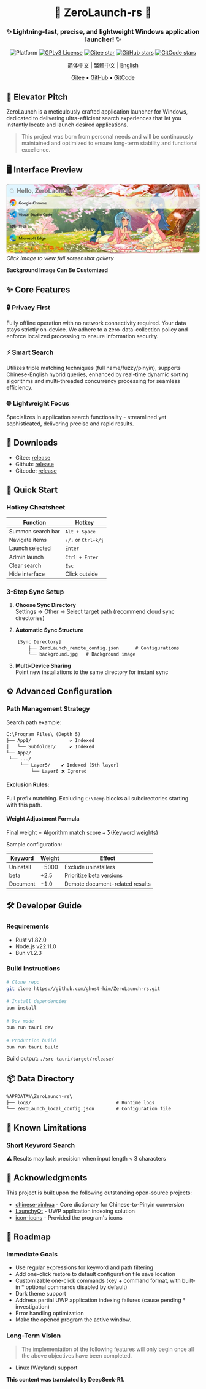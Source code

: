 

<div align="center">
<!--
    <p align="center">
         <img src="./Web/src/assets/logo.png" height="128" alt="ZeroLaunch-logo"/> 
    </p>
-->
    <h1>🚀 ZeroLaunch-rs 🚀</h1>
</div>

<div align="center"><h3>✨ Lightning-fast, precise, and lightweight Windows application launcher! ✨</h3></div>

<div align="center">

![Platform](https://img.shields.io/badge/Platform-Windows_11-0078d7?logo=windows11&logoColor=white)
[![GPLv3 License](https://img.shields.io/badge/License-GPLv3-blue.svg)](https://www.gnu.org/licenses/gpl-3.0)
[![Gitee star](https://gitee.com/ghost-him/ZeroLaunch-rs/badge/star.svg?theme=dark)](https://gitee.com/ghost-him/ZeroLaunch-rs/stargazers)
[![GitHub stars](https://img.shields.io/github/stars/ghost-him/ZeroLaunch-rs.svg?style=social)](https://github.com/ghost-him/ZeroLaunch-rs/stargazers)
[![GitCode stars](https://gitcode.com/ghost-him/ZeroLaunch-rs/star/badge.svg)](https://gitcode.com/ghost-him/ZeroLaunch-rs/stargazers)

</div>

<div align="center">

[简体中文](README.md) | [繁體中文](readme-cn2.md) | [English](readme-en.md)

</div>

<div align="center">
    <a href="https://gitee.com/ghost-him/ZeroLaunch-rs" target="_blank">Gitee</a> •
    <a href="https://github.com/ghost-him/ZeroLaunch-rs" target="_blank">GitHub</a> •
    <a href="https://gitcode.com/ghost-him/ZeroLaunch-rs" target="_blank">GitCode</a>
</div>

## 📕 Elevator Pitch

ZeroLaunch is a meticulously crafted application launcher for Windows, dedicated to delivering ultra-efficient search experiences that let you instantly locate and launch desired applications.

> This project was born from personal needs and will be continuously maintained and optimized to ensure long-term stability and functional excellence.

## 🖥️ Interface Preview

[![Main UI Preview](asset/主界面.png)](asset/picture-en.md)  
*Click image to view full screenshot gallery*

**Background Image Can Be Customized**

## ✨ Core Features

### 🔒 Privacy First
Fully offline operation with no network connectivity required. Your data stays strictly on-device. We adhere to a zero-data-collection policy and enforce localized processing to ensure information security.

### ⚡ Smart Search
Utilizes triple matching techniques (full name/fuzzy/pinyin), supports Chinese-English hybrid queries, enhanced by real-time dynamic sorting algorithms and multi-threaded concurrency processing for seamless efficiency.

### 🌐 Lightweight Focus
Specializes in application search functionality - streamlined yet sophisticated, delivering precise and rapid results.

## 🚩 Downloads

* Gitee: [release](https://gitee.com/ghost-him/ZeroLaunch-rs/releases)
* Github: [release](https://github.com/ghost-him/ZeroLaunch-rs/releases)
* Gitcode: [release](https://gitcode.com/ghost-him/ZeroLaunch-rs/releases)

## 🚀 Quick Start

### Hotkey Cheatsheet

| Function                | Hotkey           |
|-------------------------|------------------|
| Summon search bar        | `Alt + Space`    |
| Navigate items           | `↑/↓` or `Ctrl+k/j` |
| Launch selected          | `Enter`          |
| Admin launch             | `Ctrl + Enter`   |
| Clear search             | `Esc`            |
| Hide interface           | Click outside    |

### 3-Step Sync Setup

1. **Choose Sync Directory**  
   Settings → Other → Select target path (recommend cloud sync directories)

2. **Automatic Sync Structure**

```plaintext
    [Sync Directory]
        ├── ZeroLaunch_remote_config.json      # Configurations
        └── background.jpg   # Background image
```

3. **Multi-Device Sharing**  
   Point new installations to the same directory for instant sync

## ⚙️ Advanced Configuration

### Path Management Strategy

Search path example:

```plaintext
C:\Program Files\ (Depth 5)
├── App1/              ✔️ Indexed
│   └── Subfolder/     ✔️ Indexed
└── App2/
 └── .../
     └── Layer5/    ✔️ Indexed (5th layer)
         └── Layer6 ❌ Ignored
```

#### Exclusion Rules:

Full prefix matching. Excluding `C:\Temp` blocks all subdirectories starting with this path.

#### Weight Adjustment Formula

Final weight = Algorithm match score + ∑(Keyword weights)

Sample configuration:

|Keyword	|Weight|	Effect|
|---|---|---|
|Uninstall|-5000|Exclude uninstallers|
|beta|+2.5|Prioritize beta versions|
|Document|-1.0|Demote document-related results|

## 🛠️ Developer Guide

### Requirements

* Rust v1.82.0
* Node.js v22.11.0
* Bun v1.2.3

### Build Instructions

```bash
# Clone repo
git clone https://github.com/ghost-him/ZeroLaunch-rs.git

# Install dependencies
bun install

# Dev mode
bun run tauri dev

# Production build
bun run tauri build
```

Build output: `./src-tauri/target/release/`

## 📦 Data Directory

```
%APPDATA%\ZeroLaunch-rs\
├── logs/                               # Runtime logs
└── ZeroLaunch_local_config.json        # Configuration file
```

## 📌 Known Limitations

### Short Keyword Search

⚠️ Results may lack precision when input length < 3 characters

## 🤝 Acknowledgments

This project is built upon the following outstanding open-source projects:

* [chinese-xinhua](https://github.com/pwxcoo/chinese-xinhua) - Core dictionary for Chinese-to-Pinyin conversion
* [LaunchyQt](https://github.com/samsonwang/LaunchyQt) - UWP application indexing solution
* [icon-icons](https://icon-icons.com/zh/) - Provided the program's icons

## 🎯 Roadmap

### Immediate Goals

* Use regular expressions for keyword and path filtering
* Add one-click restore to default configuration file save location
* Customizable one-click commands (key + command format, with built-in * optional commands disabled by default)
* Dark theme support
* Address partial UWP application indexing failures (cause pending * investigation)
* Error handling optimization
* Make the opened program the active window.

### Long-Term Vision

> The implementation of the following features will only begin once all the above objectives have been completed.

* Linux (Wayland) support

**This content was translated by DeepSeek-R1.**